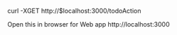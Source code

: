 
curl -XGET http://$localhost:3000/todoAction

Open this in browser for Web app http://localhost:3000